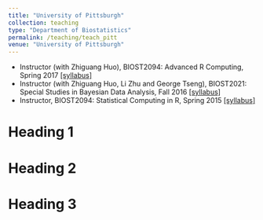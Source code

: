 ```yaml
---
title: "University of Pittsburgh"
collection: teaching
type: "Department of Biostatistics"
permalink: /teaching/teach_pitt
venue: "University of Pittsburgh"
---
```


<ul style="list-style-type:disc">
  <li> Instructor (with Zhiguang Huo), BIOST2094: Advanced R Computing, Spring 2017 <a href="/files/syllabus/BIOST2094_Syllabus_20170105.pdf">[syllabus]</a> </li> 
<li> Instructor (with Zhiguang Huo, Li Zhu and George Tseng), BIOST2021: Special Studies in Bayesian Data Analysis, Fall 2016 <a href="/files/syllabus/160829 BDA Syllabus.pdf">[syllabus]</a> </li> 
<li> Instructor, BIOST2094: Statistical Computing in R, Spring 2015 <a href="/files/syllabus/BIOST2094_Spring2015_Syllabus_010615_revised.pdf">[syllabus]</a> </li>
</ul>

Heading 1
======

Heading 2
======

Heading 3
======
